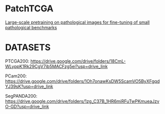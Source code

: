# PatchTCGA
[Large-scale pretraining on pathological images for fine-tuning of small pathological benchmarks](https://arxiv.org/abs/2303.15693)



# DATASETS

PTCGA200: https://drive.google.com/drive/folders/18CmL-WLyppK1Rk29CgV7ib5MACFzg5ei?usp=drive_link

PCam200: https://drive.google.com/drive/folders/1Oh7onawKsDW5ScamVO5ByXFgqdYJ39sK?usp=drive_link

SegPANDA200: https://drive.google.com/drive/folders/1zg_C37B_1HR6miRFuTwPKmueaJzvO-GD?usp=drive_link
